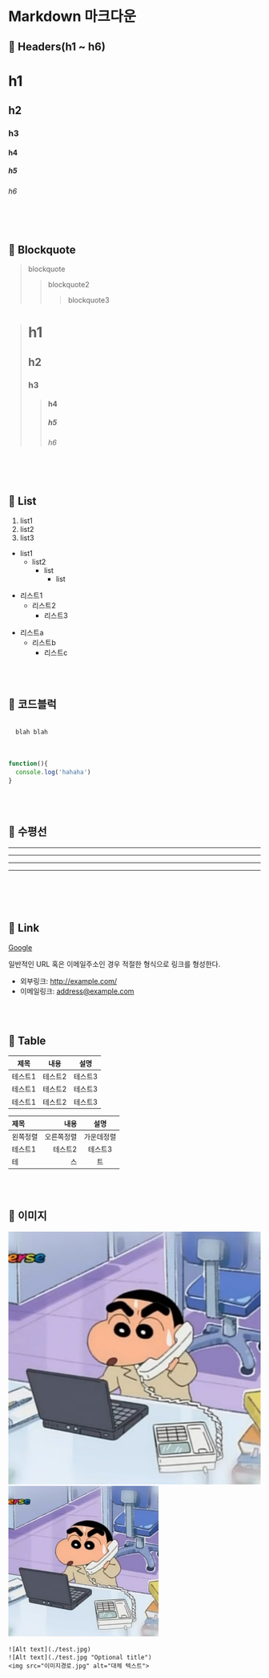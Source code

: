 # Markdown 마크다운

## 📎 Headers(h1 ~ h6)
# h1
## h2
### h3
#### h4
##### h5
###### h6

<br>
<br>

## 📎 Blockquote

> blockquote
>> blockquote2
>>> blockquote3

> # h1
> ## h2 
> ### h3
>> #### h4
>> ##### h5
>> ###### h6

<br>
<br>

## 📎 List

1. list1
2. list2
3. list3

* list1
  * list2
    * list
      * list

+ 리스트1
  + 리스트2
    + 리스트3

- 리스트a
  - 리스트b
     - 리스트c

<br>
<br>

## 📎 코드블럭
<pre>
  <code>
  blah blah
  </code>
</pre>

```javascript

function(){
  console.log('hahaha')
}

```

<br>
<br>

## 📎 수평선

* * * 
*****
- - - 
----------
#

<br>
<br>

## 📎 Link

[Google](https://google.com)

일반적인 URL 혹은 이메일주소인 경우 적절한 형식으로 링크를 형성한다.

* 외부링크: <http://example.com/>
* 이메일링크: <address@example.com>

<br>
<br>

## 📎 Table
|제목|내용|설명|
|------|---|---|
|테스트1|테스트2|테스트3|
|테스트1|테스트2|테스트3|
|테스트1|테스트2|테스트3|

|제목|내용|설명|
|:-----------|-------:|:---------:|
|왼쪽정렬|오른쪽정렬|가운데정렬|
|테스트1|테스트2|테스트3|
|테|스|트|

<br>
<br>

## 📎 이미지

![짱구](./test.jpg)
<img src="./test.jpg" width="300px" alt="짱구">
```
![Alt text](./test.jpg)
![Alt text](./test.jpg "Optional title")
<img src="이미지경로.jpg" alt="대체 텍스트">
```
<br>
<br>